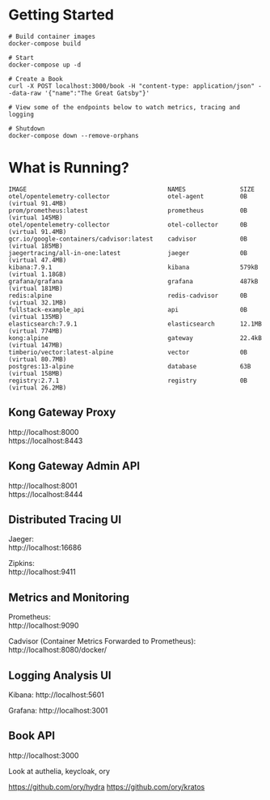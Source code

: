 # Getting Started

```
# Build container images
docker-compose build

# Start
docker-compose up -d

# Create a Book
curl -X POST localhost:3000/book -H "content-type: application/json" --data-raw '{"name":"The Great Gatsby"}'

# View some of the endpoints below to watch metrics, tracing and logging

# Shutdown
docker-compose down --remove-orphans
```

# What is Running?

```
IMAGE                                       NAMES               SIZE
otel/opentelemetry-collector                otel-agent          0B (virtual 91.4MB)
prom/prometheus:latest                      prometheus          0B (virtual 145MB)
otel/opentelemetry-collector                otel-collector      0B (virtual 91.4MB)
gcr.io/google-containers/cadvisor:latest    cadvisor            0B (virtual 185MB)
jaegertracing/all-in-one:latest             jaeger              0B (virtual 47.4MB)
kibana:7.9.1                                kibana              579kB (virtual 1.18GB)
grafana/grafana                             grafana             487kB (virtual 181MB)
redis:alpine                                redis-cadvisor      0B (virtual 32.1MB)
fullstack-example_api                       api                 0B (virtual 135MB)
elasticsearch:7.9.1                         elasticsearch       12.1MB (virtual 774MB)
kong:alpine                                 gateway             22.4kB (virtual 147MB)
timberio/vector:latest-alpine               vector              0B (virtual 80.7MB)
postgres:13-alpine                          database            63B (virtual 158MB)
registry:2.7.1                              registry            0B (virtual 26.2MB)
```

## Kong Gateway Proxy

http://localhost:8000  
https://localhost:8443  

## Kong Gateway Admin API

http://localhost:8001  
https://localhost:8444  

## Distributed Tracing UI

Jaeger:  
http://localhost:16686 

Zipkins:  
http://localhost:9411

## Metrics and Monitoring

Prometheus:  
http://localhost:9090

Cadvisor (Container Metrics Forwarded to Prometheus):
http://localhost:8080/docker/

## Logging Analysis UI

Kibana:
http://localhost:5601

Grafana:
http://localhost:3001

## Book API

http://localhost:3000




Look at authelia, keycloak, ory

https://github.com/ory/hydra
https://github.com/ory/kratos

